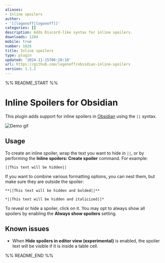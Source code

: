 ```yaml
---
aliases:
- Inline spoilers
author:
- '[[logonoff|logonoff]]'
categories: []
description: Adds Discord-like syntax for inline spoilers.
downloads: 1284
mobile: true
number: 1826
title: Inline spoilers
type: plugin
updated: '2024-11-15T06:28:10'
url: https://github.com/logonoff/obsidian-inline-spoilers
version: 1.1.2
---
```


%% README_START %%

# Inline Spoilers for Obsidian
This plugin adds support for inline spoilers in [Obsidian](https://obsidian.md) using the `||` syntax.

![Demo gif](https://i.imgur.com/YyfMuJt.gif)

## Usage
To create an inline spoiler, wrap the text you want to hide in `||`, or by performing the **Inline spoilers: Create spoiler** command. For example:

```
||This text will be hidden||
```

If you want to combine various formatting options, you can nest them, but make sure they are outside the spoiler:

```
**||This text will be hidden and bolded||**

*||This text will be hidden and italicized||*
```

To reveal or hide a spoiler, click on it. You may opt to always show all spoilers by enabling the **Always show spoilers** setting.


## Known issues
- When **Hide spoilers in editor view (experimental)** is enabled, the spoiler text will be visible if it is inside a table cell.


%% README_END %%